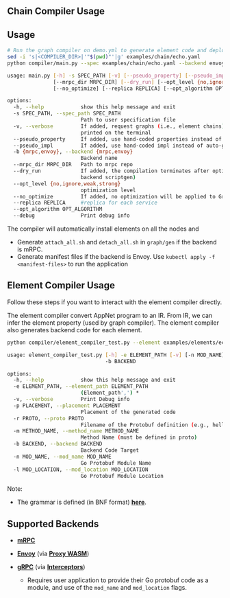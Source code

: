 ## Chain Compiler Usage

## Usage

```bash
# Run the graph compiler on demo.yml to generate element code and deployment scripts for mRPC.
sed -i 's|<COMPILER_DIR>|'"$(pwd)"'|g' examples/chain/echo.yaml
python compiler/main.py --spec examples/chain/echo.yaml --backend envoy -v --opt_level no

usage: main.py [-h] -s SPEC_PATH [-v] [--pseudo_property] [--pseudo_impl] -b {mrpc,envoy}
               [--mrpc_dir MRPC_DIR] [--dry_run] [--opt_level {no,ignore,weak,strong}]
               [--no_optimize] [--replica REPLICA] [--opt_algorithm OPT_ALGORITHM] [--debug]

options:
  -h, --help            show this help message and exit
  -s SPEC_PATH, --spec_path SPEC_PATH
                        Path to user specification file
  -v, --verbose         If added, request graphs (i.e., element chains) on each edge will be
                        printed on the terminal
  --pseudo_property     If added, use hand-coded properties instead of auto-generated ones
  --pseudo_impl         If added, use hand-coded impl instead of auto-generated ones
  -b {mrpc,envoy}, --backend {mrpc,envoy}
                        Backend name
  --mrpc_dir MRPC_DIR   Path to mrpc repo
  --dry_run             If added, the compilation terminates after optimization (i.e., no
                        backend scriptgen)
  --opt_level {no,ignore,weak,strong}
                        optimization level
  --no_optimize         If added, no optimization will be applied to GraphIR
  --replica REPLICA     #replica for each service
  --opt_algorithm OPT_ALGORITHM
  --debug               Print debug info
```

The compiler will automatically install elements on all the nodes and
* Generate `attach_all.sh` and `detach_all.sh` in `graph/gen` if the backend is mRPC.
* Generate manifest files if the backend is Envoy. Use `kubectl apply -f <manifest-files>` to run the application


## Element Compiler Usage

Follow these steps if you want to interact with the element compiler directly.

The element compiler convert AppNet program to an IR. From IR, we can infer the element property (used by graph compiler). The element compiler also generates backend code for each element.

```bash
python compiler/element_compiler_test.py --element examples/elements/echo_elements/fault.appnet --backend envoy --placement client --proto ping.proto --method_name PingEcho

usage: element_compiler_test.py [-h] -e ELEMENT_PATH [-v] [-n MOD_NAME] [-l MOD_LOCATION] -p PLACEMENT -r PROTO -m METHOD_NAME
                                -b BACKEND

options:
  -h, --help            show this help message and exit
  -e ELEMENT_PATH, --element_path ELEMENT_PATH
                        (Element_path',') *
  -v, --verbose         Print Debug info
  -p PLACEMENT, --placement PLACEMENT
                        Placement of the generated code
  -r PROTO, --proto PROTO
                        Filename of the Protobuf definition (e.g., hello.proto)
  -m METHOD_NAME, --method_name METHOD_NAME
                        Method Name (must be defined in proto)
  -b BACKEND, --backend BACKEND
                        Backend Code Target
  -n MOD_NAME, --mod_name MOD_NAME
                        Go Protobuf Module Name
  -l MOD_LOCATION, --mod_location MOD_LOCATION
                        Go Protobuf Module Location
```

Note:
- The grammar is defined (in BNF format) [**here**](./element/frontend/element.lark).

## Supported Backends

- [**mRPC**](https://github.com/phoenix-dataplane/phoenix)
- [**Envoy**](https://www.envoyproxy.io/) (via [**Proxy WASM**](https://github.com/proxy-wasm/proxy-wasm-rust-sdk))
- [**gRPC**](https://github.com/grpc/grpc-go) (via [**Interceptors**](https://github.com/grpc-ecosystem/go-grpc-middleware))

    - Requires user application to provide their Go protobuf code as a module, and use of the `mod_name` and `mod_location` flags.
<!-- ## Deployment

### Mrpc

Fire up phoenixos and hotel applications.

```bash
# in all worker machines
docker pull kristoffstarling/hotel-service:multi

# in $HOME/phoenix/eval/hotel-bench
# By default, the services are deployed at
# Frontend - h2
# Geo      - h3
# Profile  - h4
# Rate     - h5
# Search   - h6
./start_container
./start_phoenix
# in another terminal
./start_service
```

After running the compiler, use `attach_all.sh` and `detach_all.sh` to attach/detach elements.

```bash
# in compiler/graph/gen
chmod +x attach_all.sh
chmod +x detach_all.sh
./attach_all.sh  # attach all engines
./detach_all.sh  # detach all engines
```

## Limitations

* Container name is hard-coded (only support hotel reservation).
* Service deployment information is currently provided by the user in the specification file (should query the controller instead).
* The graph compiler will generate a globally-unique element name for each element instance, but it requires the element's library name to be identical to the element's specification filename. -->
